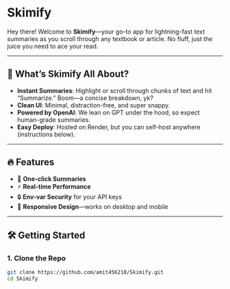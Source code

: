 # Skimify

Hey there! Welcome to **Skimify**—your go-to app for lightning-fast text summaries as you scroll through any textbook or article. No fluff, just the juice you need to ace your read.

---

## 🚀 What’s Skimify All About?

- **Instant Summaries**: Highlight or scroll through chunks of text and hit “Summarize.” Boom—a concise breakdown, yk?
- **Clean UI**: Minimal, distraction-free, and super snappy.
- **Powered by OpenAI**: We lean on GPT under the hood, so expect human-grade summaries.
- **Easy Deploy**: Hosted on Render, but you can self-host anywhere (instructions below).

---

## 🔥 Features

- 🎯 **One-click Summaries**  
- ⚡ **Real-time Performance**  
- 🔒 **Env-var Security** for your API keys  
- 📱 **Responsive Design**—works on desktop and mobile  

---

## 🛠️ Getting Started

### 1. Clone the Repo
```bash
git clone https://github.com/amit456218/Skimify.git
cd Skimify
